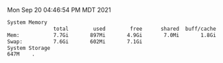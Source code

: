 Mon Sep 20 04:46:54 PM MDT 2021
```bash
System Memory
               total        used        free      shared  buff/cache   available
Mem:           7.7Gi       897Mi       4.9Gi       7.0Mi       1.8Gi       6.4Gi
Swap:          7.6Gi       602Mi       7.1Gi
System Storage
647M	.
```
```bash
